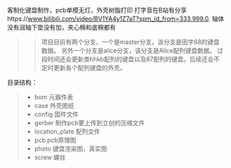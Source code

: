 客制化键盘制作，pcb单模无灯，外壳树脂打印
打字音在B站有分享https://www.bilibili.com/video/BV1YA4y1Z7aT?spm_id_from=333.999.0.
轴体没有润轴下垫没有加，夹心棉和底棉都有

>>项目目前有两个分支，一个是master分支，该分支是田字68的键盘数据。
>>另外一个分支是alice分支，该分支是Alice配列键盘数据。
>>过段时间还会更新类hhkb配列的键盘以及87配列的键盘。后续还会不定时更新各个配列键盘的外壳。

目录结构：  
>+ bom 元器件表  
>+ case 外壳图纸  
>+ config 固件文件  
>+ gerber 制作pcb要上传到立创的压缩文件  
>+ location_plate 配列文件  
>+ pcb pcb原理图  
>+ photo 键盘渲染图，真实图  
>+ screw 螺丝  
